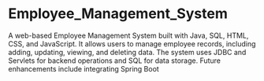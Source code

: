 # Employee_Management_System
A web-based Employee Management System built with Java, SQL, HTML, CSS, and JavaScript. It allows users to manage employee records, including adding, updating, viewing, and deleting data. The system uses JDBC and Servlets for backend operations and SQL for data storage. Future enhancements include integrating Spring Boot

